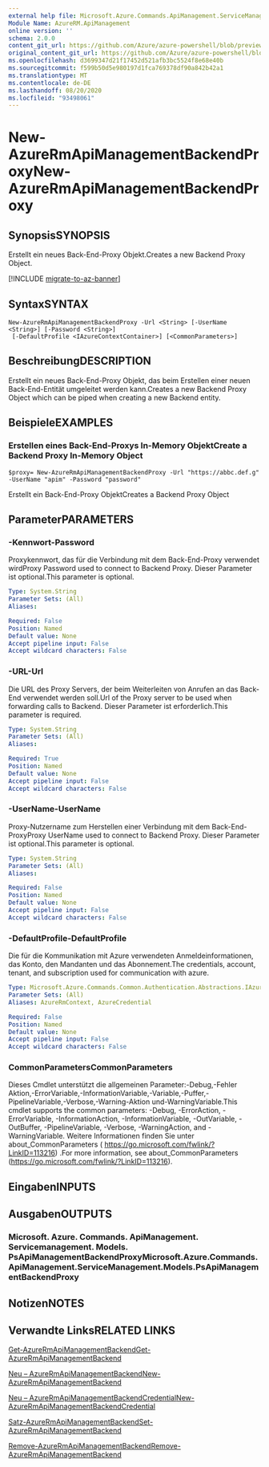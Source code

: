 ```yaml
---
external help file: Microsoft.Azure.Commands.ApiManagement.ServiceManagement.dll-Help.xml
Module Name: AzureRM.ApiManagement
online version: ''
schema: 2.0.0
content_git_url: https://github.com/Azure/azure-powershell/blob/preview/src/ResourceManager/ApiManagement/Commands.ApiManagement/help/New-AzureRmApiManagementBackendProxy.md
original_content_git_url: https://github.com/Azure/azure-powershell/blob/preview/src/ResourceManager/ApiManagement/Commands.ApiManagement/help/New-AzureRmApiManagementBackendProxy.md
ms.openlocfilehash: d3699347d21f17452d521afb3bc5524f8e68e40b
ms.sourcegitcommit: f599b50d5e980197d1fca769378df90a842b42a1
ms.translationtype: MT
ms.contentlocale: de-DE
ms.lasthandoff: 08/20/2020
ms.locfileid: "93498061"
---
```

# <span data-ttu-id="ac944-101">New-AzureRmApiManagementBackendProxy</span><span class="sxs-lookup"><span data-stu-id="ac944-101">New-AzureRmApiManagementBackendProxy</span></span>

## <span data-ttu-id="ac944-102">Synopsis</span><span class="sxs-lookup"><span data-stu-id="ac944-102">SYNOPSIS</span></span>
<span data-ttu-id="ac944-103">Erstellt ein neues Back-End-Proxy Objekt.</span><span class="sxs-lookup"><span data-stu-id="ac944-103">Creates a new Backend Proxy Object.</span></span>

[!INCLUDE [migrate-to-az-banner](../../includes/migrate-to-az-banner.md)]

## <span data-ttu-id="ac944-104">Syntax</span><span class="sxs-lookup"><span data-stu-id="ac944-104">SYNTAX</span></span>

```
New-AzureRmApiManagementBackendProxy -Url <String> [-UserName <String>] [-Password <String>]
 [-DefaultProfile <IAzureContextContainer>] [<CommonParameters>]
```

## <span data-ttu-id="ac944-105">Beschreibung</span><span class="sxs-lookup"><span data-stu-id="ac944-105">DESCRIPTION</span></span>
<span data-ttu-id="ac944-106">Erstellt ein neues Back-End-Proxy Objekt, das beim Erstellen einer neuen Back-End-Entität umgeleitet werden kann.</span><span class="sxs-lookup"><span data-stu-id="ac944-106">Creates a new Backend Proxy Object which can be piped when creating a new Backend entity.</span></span>

## <span data-ttu-id="ac944-107">Beispiele</span><span class="sxs-lookup"><span data-stu-id="ac944-107">EXAMPLES</span></span>

### <span data-ttu-id="ac944-108">Erstellen eines Back-End-Proxys In-Memory Objekt</span><span class="sxs-lookup"><span data-stu-id="ac944-108">Create a Backend Proxy In-Memory Object</span></span>
```
$proxy= New-AzureRmApiManagementBackendProxy -Url "https://abbc.def.g" -UserName "apim" -Password "password"
```

<span data-ttu-id="ac944-109">Erstellt ein Back-End-Proxy Objekt</span><span class="sxs-lookup"><span data-stu-id="ac944-109">Creates a Backend Proxy Object</span></span>

## <span data-ttu-id="ac944-110">Parameter</span><span class="sxs-lookup"><span data-stu-id="ac944-110">PARAMETERS</span></span>

### <span data-ttu-id="ac944-111">-Kennwort</span><span class="sxs-lookup"><span data-stu-id="ac944-111">-Password</span></span>
<span data-ttu-id="ac944-112">Proxykennwort, das für die Verbindung mit dem Back-End-Proxy verwendet wird</span><span class="sxs-lookup"><span data-stu-id="ac944-112">Proxy Password used to connect to Backend Proxy.</span></span>
<span data-ttu-id="ac944-113">Dieser Parameter ist optional.</span><span class="sxs-lookup"><span data-stu-id="ac944-113">This parameter is optional.</span></span>

```yaml
Type: System.String
Parameter Sets: (All)
Aliases: 

Required: False
Position: Named
Default value: None
Accept pipeline input: False
Accept wildcard characters: False
```

### <span data-ttu-id="ac944-114">-URL</span><span class="sxs-lookup"><span data-stu-id="ac944-114">-Url</span></span>
<span data-ttu-id="ac944-115">Die URL des Proxy Servers, der beim Weiterleiten von Anrufen an das Back-End verwendet werden soll.</span><span class="sxs-lookup"><span data-stu-id="ac944-115">Url of the Proxy server to be used when forwarding calls to Backend.</span></span>
<span data-ttu-id="ac944-116">Dieser Parameter ist erforderlich.</span><span class="sxs-lookup"><span data-stu-id="ac944-116">This parameter is required.</span></span>

```yaml
Type: System.String
Parameter Sets: (All)
Aliases: 

Required: True
Position: Named
Default value: None
Accept pipeline input: False
Accept wildcard characters: False
```

### <span data-ttu-id="ac944-117">-UserName</span><span class="sxs-lookup"><span data-stu-id="ac944-117">-UserName</span></span>
<span data-ttu-id="ac944-118">Proxy-Nutzername zum Herstellen einer Verbindung mit dem Back-End-Proxy</span><span class="sxs-lookup"><span data-stu-id="ac944-118">Proxy UserName used to connect to Backend Proxy.</span></span>
<span data-ttu-id="ac944-119">Dieser Parameter ist optional.</span><span class="sxs-lookup"><span data-stu-id="ac944-119">This parameter is optional.</span></span>

```yaml
Type: System.String
Parameter Sets: (All)
Aliases: 

Required: False
Position: Named
Default value: None
Accept pipeline input: False
Accept wildcard characters: False
```

### <span data-ttu-id="ac944-120">-DefaultProfile</span><span class="sxs-lookup"><span data-stu-id="ac944-120">-DefaultProfile</span></span>
<span data-ttu-id="ac944-121">Die für die Kommunikation mit Azure verwendeten Anmeldeinformationen, das Konto, den Mandanten und das Abonnement.</span><span class="sxs-lookup"><span data-stu-id="ac944-121">The credentials, account, tenant, and subscription used for communication with azure.</span></span>

```yaml
Type: Microsoft.Azure.Commands.Common.Authentication.Abstractions.IAzureContextContainer
Parameter Sets: (All)
Aliases: AzureRmContext, AzureCredential

Required: False
Position: Named
Default value: None
Accept pipeline input: False
Accept wildcard characters: False
```

### <span data-ttu-id="ac944-122">CommonParameters</span><span class="sxs-lookup"><span data-stu-id="ac944-122">CommonParameters</span></span>
<span data-ttu-id="ac944-123">Dieses Cmdlet unterstützt die allgemeinen Parameter:-Debug,-Fehler Aktion,-ErrorVariable,-InformationVariable,-Variable,-Puffer,-PipelineVariable,-Verbose,-Warning-Aktion und-WarningVariable.</span><span class="sxs-lookup"><span data-stu-id="ac944-123">This cmdlet supports the common parameters: -Debug, -ErrorAction, -ErrorVariable, -InformationAction, -InformationVariable, -OutVariable, -OutBuffer, -PipelineVariable, -Verbose, -WarningAction, and -WarningVariable.</span></span> <span data-ttu-id="ac944-124">Weitere Informationen finden Sie unter about_CommonParameters ( https://go.microsoft.com/fwlink/?LinkID=113216) .</span><span class="sxs-lookup"><span data-stu-id="ac944-124">For more information, see about_CommonParameters (https://go.microsoft.com/fwlink/?LinkID=113216).</span></span>

## <span data-ttu-id="ac944-125">Eingaben</span><span class="sxs-lookup"><span data-stu-id="ac944-125">INPUTS</span></span>

## <span data-ttu-id="ac944-126">Ausgaben</span><span class="sxs-lookup"><span data-stu-id="ac944-126">OUTPUTS</span></span>

### <span data-ttu-id="ac944-127">Microsoft. Azure. Commands. ApiManagement. Servicemanagement. Models. PsApiManagementBackendProxy</span><span class="sxs-lookup"><span data-stu-id="ac944-127">Microsoft.Azure.Commands.ApiManagement.ServiceManagement.Models.PsApiManagementBackendProxy</span></span>

## <span data-ttu-id="ac944-128">Notizen</span><span class="sxs-lookup"><span data-stu-id="ac944-128">NOTES</span></span>

## <span data-ttu-id="ac944-129">Verwandte Links</span><span class="sxs-lookup"><span data-stu-id="ac944-129">RELATED LINKS</span></span>

[<span data-ttu-id="ac944-130">Get-AzureRmApiManagementBackend</span><span class="sxs-lookup"><span data-stu-id="ac944-130">Get-AzureRmApiManagementBackend</span></span>](./Get-AzureRmApiManagementBackend)

[<span data-ttu-id="ac944-131">Neu – AzureRmApiManagementBackend</span><span class="sxs-lookup"><span data-stu-id="ac944-131">New-AzureRmApiManagementBackend</span></span>](./New-AzureRmApiManagementBackend.md)

[<span data-ttu-id="ac944-132">Neu – AzureRmApiManagementBackendCredential</span><span class="sxs-lookup"><span data-stu-id="ac944-132">New-AzureRmApiManagementBackendCredential</span></span>](./New-AzureRmApiManagementBackendCredential.md)

[<span data-ttu-id="ac944-133">Satz-AzureRmApiManagementBackend</span><span class="sxs-lookup"><span data-stu-id="ac944-133">Set-AzureRmApiManagementBackend</span></span>](./Set-AzureRmApiManagementBackend.md)

[<span data-ttu-id="ac944-134">Remove-AzureRmApiManagementBackend</span><span class="sxs-lookup"><span data-stu-id="ac944-134">Remove-AzureRmApiManagementBackend</span></span>](./Remove-AzureRmApiManagementBackend.md)
